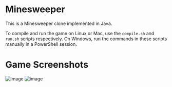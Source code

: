 # Minesweeper

This is a Minesweeper clone implemented in Java.

To compile and run the game on Linux or Mac, use the `compile.sh` and `run.sh` scripts respectively.
On Windows, run the commands in these scripts manually in a PowerShell session.

# Game Screenshots

![image](https://github.com/MarkMizzi/minesweeper/assets/88614379/a52aa4f3-fe9e-4583-a55a-33f33f0bf33f)
![image](https://github.com/MarkMizzi/minesweeper/assets/88614379/f5b10a3c-6b27-4722-bfcf-565ee49730bd)

